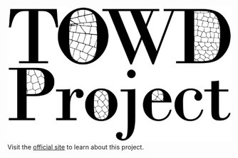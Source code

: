 ![](docs/assets/towd-project-logo.png)
Visit the [official site](https://willkuhn.github.io/towd/) to learn about this project.
